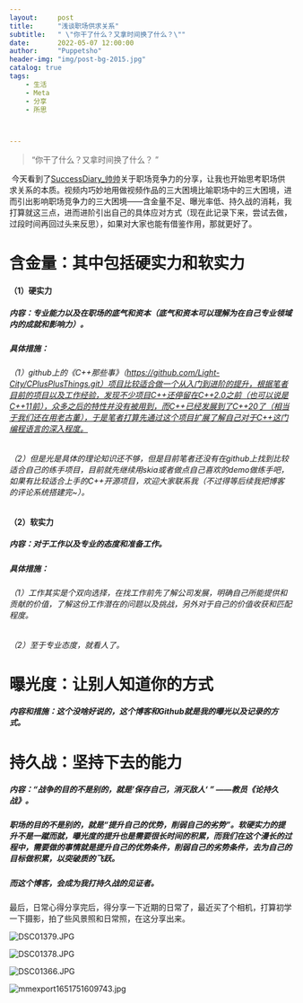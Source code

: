 ```yaml
---
layout:     post
title:      "浅谈职场供求关系"
subtitle:   " \"你干了什么？又拿时间换了什么？\""
date:       2022-05-07 12:00:00
author:     "Puppetsho"
header-img: "img/post-bg-2015.jpg"
catalog: true
tags:
    - 生活
    - Meta
    - 分享
    - 所思



---
```


> “你干了什么？又拿时间换了什么？ ”

​	今天看到了[SuccessDiary_帅帅](https://space.bilibili.com/4963278)关于职场竞争力的分享，让我也开始思考职场供求关系的本质。视频内巧妙地用做视频作品的三大困境比喻职场中的三大困境，进而引出影响职场竞争力的三大困境——含金量不足、曝光率低、持久战的消耗，我打算就这三点，进而进阶引出自己的具体应对方式（现在此记录下来，尝试去做，过段时间再回过头来反思），如果对大家也能有借鉴作用，那就更好了。



# 		含金量：其中包括硬实力和软实力

#### 	（1）硬实力

##### 		内容：专业能力以及在职场的底气和资本（底气和资本可以理解为在自己专业领域内的成就和影响力）。

##### 		具体措施：

###### 		（1）github上的《C++那些事》（https://github.com/Light-City/CPlusPlusThings.git）项目比较适合做一个从入门到进阶的提升，根据笔者目前的项目以及工作经验，发现不少项目C++还停留在C++2.0之前（也可以说是C++11前），众多之后的特性并没有被用到，而C++已经发展到了C++20了（相当于我们还在用老古董），于是笔者打算先通过这个项目扩展了解自己对于C++这门编程语言的深入程度。

###### 		（2）但是光是具体的理论知识还不够，但是目前笔者还没有在github上找到比较适合自己的练手项目，目前就先继续用skia或者做点自己喜欢的demo做练手吧，如果有比较适合上手的C++开源项目，欢迎大家联系我（不过得等后续我把博客的评论系统搭建完~）。

#### （2）软实力

##### 		内容：对于工作以及专业的态度和准备工作。

##### 		具体措施：

###### 		（1）工作其实是个双向选择，在找工作前先了解公司发展，明确自己所能提供和贡献的价值，了解这份工作潜在的问题以及挑战，另外对于自己的价值收获和匹配程度。

###### 		（2）至于专业态度，就看人了。



# 			曝光度：让别人知道你的方式

##### 		内容和措施：这个没啥好说的，这个博客和Github就是我的曝光以及记录的方式。



# 				持久战：坚持下去的能力

##### 		内容：“战争的目的不是别的，就是’保存自己，消灭敌人‘ ” ——教员《论持久战》。

##### 		 职场的目的不是别的，就是“提升自己的优势，削弱自己的劣势”。软硬实力的提升不是一蹴而就，曝光度的提升也是需要很长时间的积累，而我们在这个漫长的过程中，需要做的事情就是提升自己的优势条件，削弱自己的劣势条件，去为自己的目标做积累，以突破质的飞跃。

##### 		而这个博客，会成为我打持久战的见证者。

最后，日常心得分享完后，得分享一下近期的日常了，最近买了个相机，打算初学一下摄影，拍了些风景照和日常照，在这分享出来。

![DSC01379.JPG](https://s2.loli.net/2022/05/07/wchsVk4enLK1JDz.jpg)

![DSC01378.JPG](https://s2.loli.net/2022/05/07/dC1b5TAPyHYN8Ko.jpg)

![DSC01366.JPG](https://s2.loli.net/2022/05/07/u9Kx41DYIGBNtnO.jpg)

![mmexport1651751609743.jpg](https://s2.loli.net/2022/05/07/4LEwer13ROipqvW.jpg)